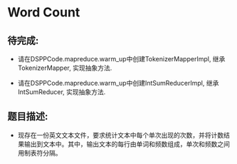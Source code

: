 # Word Count

## 待完成:

* 请在DSPPCode.mapreduce.warm_up中创建TokenizerMapperImpl, 继承TokenizerMapper, 实现抽象方法.

* 请在DSPPCode.mapreduce.warm_up中创建IntSumReducerImpl, 继承IntSumReducer, 实现抽象方法.

## 题目描述:

* 现存在一份英文文本文件，要求统计文本中每个单次出现的次数，并将计数结果输出到文本中。其中，输出文本的每行由单词和频数组成，单次和频数之间用制表符分隔。
